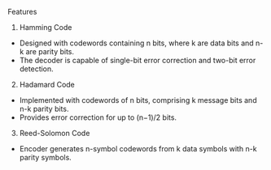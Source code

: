 Features

1) Hamming Code

- Designed with codewords containing n bits, where k are data bits and n-k are parity bits.
- The decoder is capable of single-bit error correction and two-bit error detection.

2) Hadamard Code

- Implemented with codewords of n bits, comprising k message bits and n-k parity bits.
- Provides error correction for up to (n−1)/2 bits.

3) Reed-Solomon Code

- Encoder generates n-symbol codewords from k data symbols with n-k parity symbols.
